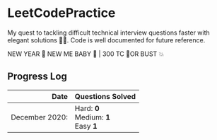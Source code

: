 # LeetCodePractice
My quest to tackling difficult technical interview questions faster with elegant solutions 👨‍💻. Code is well documented for future reference.

NEW YEAR 🎉 NEW ME BABY 👼 | 300 TC 🧧OR BUST 💥
## Progress Log  
| Date | Questions Solved |   
| -: | :- |   
| December 2020: | Hard: **0**<br>Medium: **1**<br>Easy **1** |  
